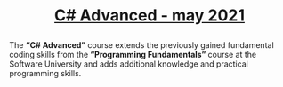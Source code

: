 # <p align="center"><a href="https://softuni.bg/trainings/3343/csharp-advanced-may-2021/internal"> C# Advanced - may 2021 <a/><p>

The  **“C# Advanced”** course extends the previously gained fundamental coding skills from the **“Programming Fundamentals”** course at the Software University and adds additional knowledge and practical programming skills. 
